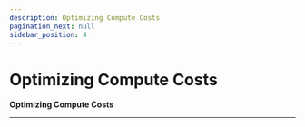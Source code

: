 ```yaml
---
description: Optimizing Compute Costs
pagination_next: null
sidebar_position: 4
---
```


# Optimizing Compute Costs

**Optimizing Compute Costs**
<hr />